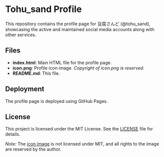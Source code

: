 # Tohu_sand Profile

This repository contains the profile page for 豆腐さんど (@tohu_sand), showcasing the active and maintained social media accounts along with other services.

## Files

- **index.html**: Main HTML file for the profile page.
- **icon.png**: Profile icon image. *Copyright of icon.png is reserved.*
- **README.md**: This file.

## Deployment

The profile page is deployed using GitHub Pages. 

## License

This project is licensed under the MIT License. See the [LICENSE](LICENSE) file for details.

*Note:* The [icon image](icon.png) is not licensed under MIT, and all rights to the image are reserved by the author.
